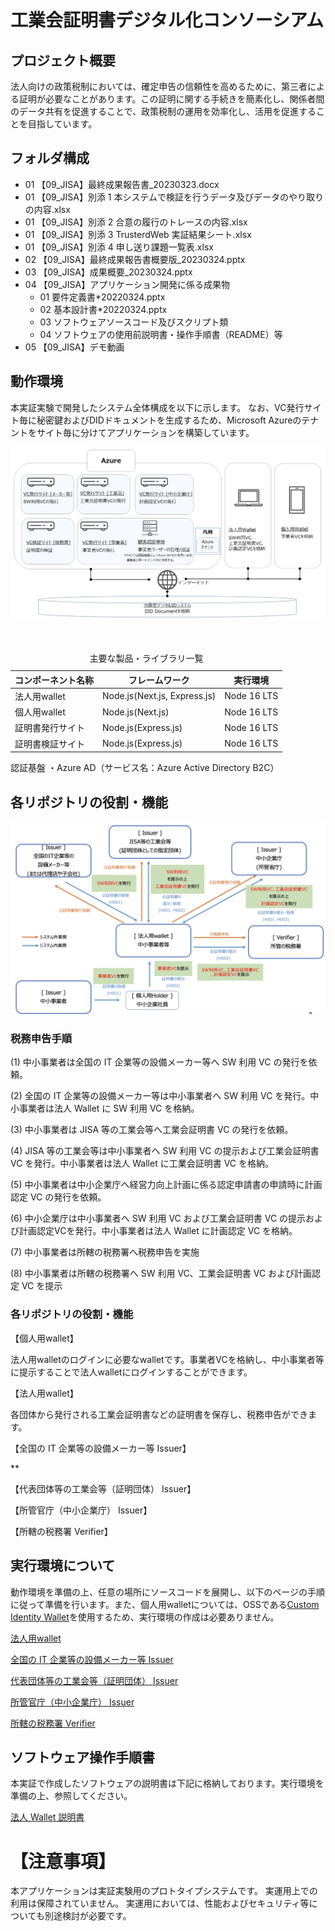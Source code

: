 # 工業会証明書デジタル化コンソーシアム

## プロジェクト概要
法人向けの政策税制においては、確定申告の信頼性を高めるために、第三者による証明が必要なことがあります。この証明に関する手続きを簡素化し、関係者間のデータ共有を促進することで、政策税制の運用を効率化し、活用を促進することを目指しています。

## フォルダ構成

-   01 【09_JISA】最終成果報告書\_20230323.docx
-   01 【09_JISA】別添 1 本システムで検証を行うデータ及びデータのやり取りの内容.xlsx
-   01 【09_JISA】別添 2 合意の履行のトレースの内容.xlsx
-   01 【09_JISA】別添 3 TrusterdWeb 実証結果シート.xlsx
-   01 【09_JISA】別添 4 申し送り課題一覧表.xlsx
-   02 【09_JISA】最終成果報告書概要版\_20230324.pptx
-   03 【09_JISA】成果概要\_20230324.pptx
-   04 【09_JISA】アプリケーション開発に係る成果物
    -   01 要件定義書\*20220324.pptx
    -   02 基本設計書\*20220324.pptx
    -   03 ソフトウェアソースコード及びスクリプト類
    -   04 ソフトウェアの使用前説明書・操作手順書（README）等
-   05 【09_JISA】デモ動画

## 動作環境
本実証実験で開発したシステム全体構成を以下に示します。
なお、VC発行サイト毎に秘密鍵およびDIDドキュメントを生成するため、Microsoft Azureのテナントをサイト毎に分けてアプリケーションを構築しています。

![実験環境](./assets/実験環境.png)

<table>
  <caption>主要な製品・ライブラリ一覧</caption>
  <thead>
    <tr>
      <th>コンポーネント名称</th> <th>フレームワーク</th>　 <th>実行環境</th>
    </tr>
  </thead>
  <tr>
    <td> 法人用wallet </td> <td>Node.js(Next.js, Express.js)</td><td> Node 16 LTS </td>
  </tr>
    <tr>
    <td> 個人用wallet </td> <td>Node.js(Next.js)</td><td> Node 16 LTS </td>
  </tr>
    <tr>
    <td> 証明書発行サイト </td> <td>Node.js(Express.js)</td><td> Node 16 LTS </td>
  </tr>
    <tr>
    <td> 証明書検証サイト </td> <td>Node.js(Express.js)</td><td> Node 16 LTS </td>
  </tr>
</table>

認証基盤
・Azure AD（サービス名：Azure Active Directory B2C）
​
## 各リポジトリの役割・機能

![データスキーム図](./assets/データスキーム図.jpg)

### 税務申告手順
(1)	中小事業者は全国の IT 企業等の設備メーカー等へ SW 利用 VC の発行を依頼。

(2)	全国の IT 企業等の設備メーカー等は中小事業者へ SW 利用 VC を発行。中小事業者は法人 Wallet に SW 利用 VC を格納。

(3)	中小事業者は JISA 等の工業会等へ工業会証明書 VC の発行を依頼。

(4)	JISA 等の工業会等は中小事業者へ SW 利用 VC の提示および工業会証明書 VC を発行。中小事業者は法人 Wallet に工業会証明書 VC を格納。

(5)	中小事業者は中小企業庁へ経営力向上計画に係る認定申請書の申請時に計画認定 VC の発行を依頼。

(6)	中小企業庁は中小事業者へ SW 利用 VC および工業会証明書 VC の提示および計画認定VCを発行。中小事業者は法人 Wallet に計画認定 VC を格納。

(7)	中小事業者は所轄の税務署へ税務申告を実施

(8)	中小事業者は所轄の税務署へ SW 利用 VC、工業会証明書 VC および計画認定 VC を提示


### 各リポジトリの役割・機能

【個人用wallet】

法人用walletのログインに必要なwalletです。事業者VCを格納し、中小事業者等に提示することで法人walletにログインすることができます。

【法人用wallet】

各団体から発行される工業会証明書などの証明書を保存し、税務申告ができます。

【全国の IT 企業等の設備メーカー等 Issuer】

** 

【代表団体等の工業会等（証明団体） Issuer】

【所管官庁（中小企業庁） Issuer】

【所轄の税務署 Verifier】

## 実行環境について
動作環境を準備の上、任意の場所にソースコードを展開し、以下のページの手順に従って準備を行います。また、個人用walletについては、OSSである[Custom Identity Wallet](https://github.com/did-developer-community/custom-identity-wallet)を使用するため、実行環境の作成は必要ありません。

[法人用wallet](https://github.com/09-JISA/corp-wallet#%E5%88%9D%E6%9C%9F%E8%A8%AD%E5%AE%9A%E3%81%A8%E5%AE%9F%E8%A1%8C%E6%96%B9%E6%B3%95)

[全国の IT 企業等の設備メーカー等 Issuer](https://github.com/09-JISA/issuer-web-maker#setup)

[代表団体等の工業会等（証明団体） Issuer](https://github.com/09-JISA/issuer-web-jisa#setup)

[所管官庁（中小企業庁） Issuer](https://github.com/09-JISA/issuer-web-agency#setup)

[所轄の税務署 Verifier](https://github.com/09-JISA/verifier-web-taxoffice#setup)

## ソフトウェア操作手順書
本実証で作成したソフトウェアの説明書は下記に格納しております。実行環境を準備の上、参照してください。

[法人 Wallet 説明書](./04_%E3%80%9009_JISA%E3%80%91%E3%82%A2%E3%83%97%E3%83%AA%E3%82%B1%E3%83%BC%E3%82%B7%E3%83%A7%E3%83%B3%E9%96%8B%E7%99%BA%E3%81%AB%E4%BF%82%E3%82%8B%E6%88%90%E6%9E%9C%E7%89%A9/04_%E3%82%BD%E3%83%95%E3%83%88%E3%82%A6%E3%82%A7%E3%82%A2%E3%81%AE%E4%BD%BF%E7%94%A8%E5%89%8D%E8%AA%AC%E6%98%8E%E6%9B%B8%E3%83%BB%E6%93%8D%E4%BD%9C%E6%89%8B%E9%A0%86%E6%9B%B8%EF%BC%88README%EF%BC%89%E7%AD%89/法人Wallet説明書.pdf)



# 【注意事項】

本アプリケーションは実証実験用のプロトタイプシステムです。
実運用上での利用は保障されていません。
実運用においては、性能およびセキュリティ等についても別途検討が必要です。
​
​